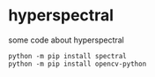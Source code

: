 # hyperspectral
some code about hyperspectral


```
python -m pip install spectral
python -m pip install opencv-python

```